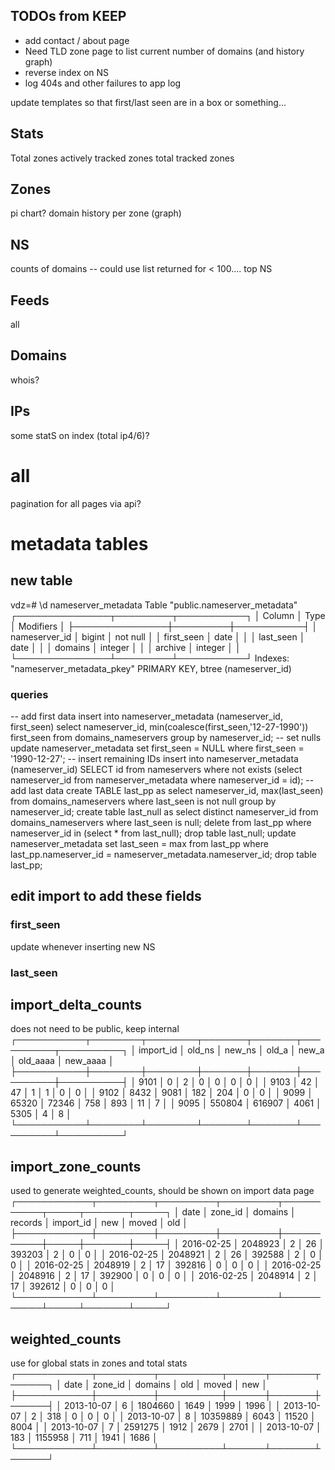 ## TODOs from KEEP

 * add contact / about page
 * Need TLD zone page to list current number of domains (and history graph)
 * reverse index on NS
 * log 404s and other failures to app log


update templates so that first/last seen are in a box or something...

## Stats
Total zones
actively tracked zones
total tracked zones

## Zones
pi chart?
domain history per zone (graph)

## NS
counts of domains
-- could use list returned for < 100....
top NS

## Feeds
all

## Domains
whois?

## IPs
some statS on index (total ip4/6)?

# all
 pagination for all pages via api?

# metadata tables


## new table
vdz=# \d nameserver_metadata 
  Table "public.nameserver_metadata"
  ┌───────────────┬─────────┬───────────┐
  │    Column     │  Type   │ Modifiers │
  ├───────────────┼─────────┼───────────┤
  │ nameserver_id │ bigint  │ not null  │
  │ first_seen    │ date    │           │
  │ last_seen     │ date    │           │
  │ domains       │ integer │           │
  │ archive       │ integer │           │
  └───────────────┴─────────┴───────────┘
  Indexes:
      "nameserver_metadata_pkey" PRIMARY KEY, btree (nameserver_id)

### queries
-- add first data
insert into nameserver_metadata (nameserver_id, first_seen) select nameserver_id, min(coalesce(first_seen,'12-27-1990')) first_seen from domains_nameservers group by nameserver_id;
-- set nulls
update nameserver_metadata set first_seen = NULL where first_seen = '1990-12-27'; 
-- insert remaining IDs
insert into nameserver_metadata (nameserver_id) SELECT id from nameservers where not exists (select nameserver_id from nameserver_metadata where nameserver_id = id);
-- add last data
create TABLE last_pp as select nameserver_id, max(last_seen) from domains_nameservers where last_seen is not null group by nameserver_id;
create table last_null as select distinct nameserver_id from domains_nameservers where last_seen is null; 
delete from last_pp where nameserver_id in (select * from last_null);
drop table last_null;
update nameserver_metadata set last_seen = max from last_pp where last_pp.nameserver_id = nameserver_metadata.nameserver_id;
drop table last_pp;
## edit import to add these fields
### first_seen
update whenever inserting new NS
### last_seen


## import_delta_counts
does not need to be public, keep internal
┌───────────┬────────┬────────┬───────┬───────┬──────────┬──────────┐
│ import_id │ old_ns │ new_ns │ old_a │ new_a │ old_aaaa │ new_aaaa │
├───────────┼────────┼────────┼───────┼───────┼──────────┼──────────┤
│      9101 │      0 │      2 │     0 │     0 │        0 │        0 │
│      9103 │     42 │     47 │     1 │     1 │        0 │        0 │
│      9102 │   8432 │   9081 │   182 │   204 │        0 │        0 │
│      9099 │  65320 │  72346 │   758 │   893 │       11 │        7 │
│      9095 │ 550804 │ 616907 │  4061 │  5305 │        4 │        8 │
└───────────┴────────┴────────┴───────┴───────┴──────────┴──────────┘

## import_zone_counts
used to generate weighted_counts, should be shown on import data page
┌────────────┬─────────┬─────────┬─────────┬───────────┬─────┬───────┬─────┐
│    date    │ zone_id │ domains │ records │ import_id │ new │ moved │ old │
├────────────┼─────────┼─────────┼─────────┼───────────┼─────┼───────┼─────┤
│ 2016-02-25 │ 2048923 │       2 │      26 │    393203 │   2 │     0 │   0 │
│ 2016-02-25 │ 2048921 │       2 │      26 │    392588 │   2 │     0 │   0 │
│ 2016-02-25 │ 2048919 │       2 │      17 │    392816 │   0 │     0 │   0 │
│ 2016-02-25 │ 2048916 │       2 │      17 │    392900 │   0 │     0 │   0 │
│ 2016-02-25 │ 2048914 │       2 │      17 │    392612 │   0 │     0 │   0 │
└────────────┴─────────┴─────────┴─────────┴───────────┴─────┴───────┴─────┘

## weighted_counts
use for global stats in zones and total stats
┌────────────┬─────────┬──────────┬──────┬───────┬──────┐
│    date    │ zone_id │ domains  │ old  │ moved │ new  │
├────────────┼─────────┼──────────┼──────┼───────┼──────┤
│ 2013-10-07 │       6 │  1804660 │ 1649 │  1999 │ 1996 │
│ 2013-10-07 │       2 │      318 │    0 │     0 │    0 │
│ 2013-10-07 │       8 │ 10359889 │ 6043 │ 11520 │ 8004 │
│ 2013-10-07 │       7 │  2591275 │ 1912 │  2679 │ 2701 │
│ 2013-10-07 │     183 │  1155958 │  711 │  1941 │ 1686 │
└────────────┴─────────┴──────────┴──────┴───────┴──────┘


